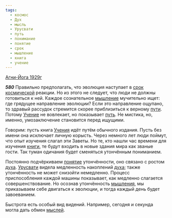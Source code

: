 ```yaml
---
tags:
  - космос
  - Дух
  - мысль
  - Урусвати
  - путь
  - понимание
  - понятие
  - срок
  - мышление
  - книга
  - учение
---
```


[Агни-Йога 1929г](/agni/1929)

___580___
Правильно предполагать, что эволюция наступает в [срок](/tag/#срок) [космической](/tag/#космос) реакции. Но из этого не следует, что люди не должны готовиться к ней. Каждое сознательное [мышление](/tag/#мышление) мучительно ищет: где грядущее направление эволюции? Если это направление ощупано, то здравый рассудок стремится скорее приблизиться к верному [пути](/tag/#[путь](/tag/#путь)). Потому [Учение](/tag/#учение) не вовлекает, но показывает [путь](/tag/#путь). Не мистика, но, именно, умозаключение становится перед ищущими.   

Говорим: пусть книга [Учения](/tag/#учение) идёт путём обычного издания. Пусть без имени она исключает личную корысть. Через немного лет люди поймут, что опыт изучения слагал эти Заветы. Но те, кто нашли час времени для изучения [книги](/tag/#книга), те будут входить в новые здания мира как званые гости. Так туман одичания будет сменяться утончённым пониманием.   

Постоянно подчёркиваем [понятие](/tag/#понятие) утончённости, оно связано с ростом [духа](/tag/#Дух). [Урусвати](/tag/#Урусвати) видела медленность накоплений [духа](/tag/#Дух); также утончённость не может снизойти немедленно. Процесс приспособления каждой машины показывает, как медленно слагается совершенствование. Но осознав утончённость [мышления](/tag/#мышление), мы приказываем себе двигаться к эволюции, и тогда каждый день будет завоеванием.   

Быстрота есть особый вид видений. Например, сегодня и секунда могла дать обмен [мыслей](/tag/#мысль).